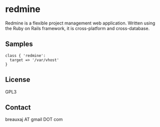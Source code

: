 redmine
=======

Redmine is a flexible project management web application. Written using the Ruby
on Rails framework, it is cross-platform and cross-database.

Samples
-------
```
class { 'redmine':
  target => '/var/vhost'
}
```

License
-------
GPL3

Contact
-------
breauxaj AT gmail DOT com
